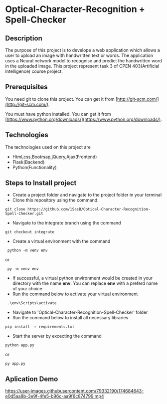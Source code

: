 # Optical-Character-Recognition + Spell-Checker

## Description
The purpose of this project is to develope a web application which allows a user to upload an image with handwritten text or words.  The application uses a Neural network model to recognise and predict the handwritten word in the uploaded image. This project represent task 3 of CPEN 403(Artificial Intelligence) course project.

## Prerequisites
You need git to clone this project. You can get it from [http://git-scm.com/](http://git-scm.com/).

You must have python installed. 
You can get it from [https://www.python.org/downloads/](https://www.python.org/downloads/). 

## Technologies
The technologies used on this project are 
* Html,css,Bootrsap,jQuery,Ajax(Frontend)
* Flask(Backend)
* Python(Functionality)

## Steps to Install project

* Create a project folder and navigate to the project folder in your terminal
* Clone this repository using the command:
```
git clone https://github.com/1SasB/Optical-Character-Recognition-Spell-Checker.git
```
* Navigate to the integrate branch using the command
```
git checkout integrate
```
* Create a virtual environment with the command 
```
 python -m venv env 
```
or
```
 py -m venv env 
```
* If successful, a virtual python environment would be created in your directory with the name **env**. You can replace **env** with a preferd name of your choice
* Run the command below to activate your virtual environment
```
 .\env\Scripts\activate
```
* Navigate to 'Optical-Character-Recognition-Spell-Checker' folder
* Run the command below to install all necessary libraries
```
pip install -r requirements.txt
```
* Start the server by excecting the command
```
python app.py
```
or
```
py app.py
```

## Aplication Demo

https://user-images.githubusercontent.com/79332190/174684643-e0d5aa8b-3e9f-4fe5-b96c-aa9f6c874799.mp4


